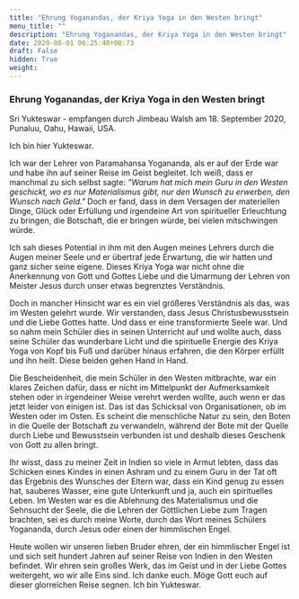 ```yaml
---
title: "Ehrung Yoganandas, der Kriya Yoga in den Westen bringt"
menu_title: ""
description: "Ehrung Yoganandas, der Kriya Yoga in den Westen bringt"
date: 2020-08-01 06:25:48+00:73
draft: False
hidden: True
weight:
---
```

### Ehrung Yoganandas, der Kriya Yoga in den Westen bringt

Sri Yukteswar - empfangen durch Jimbeau Walsh am 18. September 2020, Punaluu, Oahu, Hawaii, USA.

Ich bin hier Yukteswar.

Ich war der Lehrer von Paramahansa Yogananda, als er auf der Erde war und habe ihn auf seiner Reise im Geist begleitet. Ich weiß, dass er manchmal zu sich selbst sagte: *"Warum hat mich mein Guru in den Westen geschickt, wo es nur Materialismus gibt, nur den Wunsch zu erwerben, den Wunsch nach Geld."* Doch er fand, dass in dem Versagen der materiellen Dinge, Glück oder Erfüllung und irgendeine Art von spiritueller Erleuchtung zu bringen, die Botschaft, die er bringen würde, bei vielen mitschwingen würde.

Ich sah dieses Potential in ihm mit den Augen meines Lehrers durch die Augen meiner Seele und er übertraf jede Erwartung, die wir hatten und ganz sicher seine eigene. Dieses Kriya Yoga war nicht ohne die Anerkennung von Gott und Gottes Liebe und die Umarmung der Lehren von Meister Jesus durch unser etwas begrenztes Verständnis.

Doch in mancher Hinsicht war es ein viel größeres Verständnis als das, was im Westen gelehrt wurde. Wir verstanden, dass Jesus Christusbewusstsein und die Liebe Gottes hatte. Und dass er eine transformierte Seele war. Und so nahm mein Schüler dies in seinen Unterricht auf und wollte auch, dass seine Schüler das wunderbare Licht und die spirituelle Energie des Kriya Yoga von Kopf bis Fuß und darüber hinaus erfahren, die den Körper erfüllt und ihn heilt. Diese beiden gehen Hand in Hand.

Die Bescheidenheit, die mein Schüler in den Westen mitbrachte, war ein klares Zeichen dafür, dass er nicht im Mittelpunkt der Aufmerksamkeit stehen oder in irgendeiner Weise verehrt werden wollte, auch wenn er das jetzt leider von einigen ist. Das ist das Schicksal von Organisationen, ob im Westen oder im Osten. Es scheint die menschliche Natur zu sein, den Boten in die Quelle der Botschaft zu verwandeln, während der Bote mit der Quelle durch Liebe und Bewusstsein verbunden ist und deshalb dieses Geschenk von Gott zu allen bringt.

Ihr wisst, dass zu meiner Zeit in Indien so viele in Armut lebten, dass das Schicken eines Kindes in einen Ashram und zu einem Guru in der Tat oft das Ergebnis des Wunsches der Eltern war, dass ein Kind genug zu essen hat, sauberes Wasser, eine gute Unterkunft und ja, auch ein spirituelles Leben. Im Westen war es die Ablehnung des Materialismus und die Sehnsucht der Seele, die die Lehren der Göttlichen Liebe zum Tragen brachten, sei es durch meine Worte, durch das Wort meines Schülers Yogananda, durch Jesus oder einen der himmlischen Engel.

Heute wollen wir unseren lieben Bruder ehren, der ein himmlischer Engel ist und sich seit hundert Jahren auf seiner Reise von Indien in den Westen befindet. Wir ehren sein großes Werk, das im Geist und in der Liebe Gottes weitergeht, wo wir alle Eins sind. Ich danke euch. Möge Gott euch auf dieser glorreichen Reise segnen. Ich bin Yukteswar.
